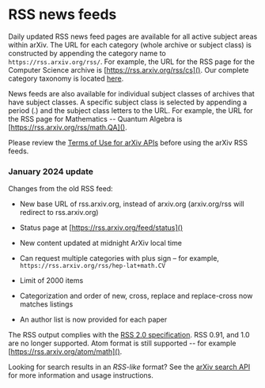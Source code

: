 # RSS news feeds

Daily updated RSS news feed pages are available for all active subject
areas within arXiv. The URL for each category (whole archive or subject
class) is constructed by appending the category name to
`https://rss.arxiv.org/rss/`. For example, the URL for the RSS page for the
Computer Science archive is [https://rss.arxiv.org/rss/cs](). Our complete category taxonomy is located  [here](https://arxiv.org/category_taxonomy).

News feeds are also available for individual subject classes of archives
that have subject classes. A specific subject class is selected by
appending a period (.) and the subject class letters to the URL. For
example, the URL for the RSS page for Mathematics -- Quantum Algebra is
[https://rss.arxiv.org/rss/math.QA]().

Please review the [Terms of Use for arXiv APIs](api/tou.md) before using the
arXiv RSS feeds.

### January 2024 update

Changes from the old RSS feed:

 - New base URL of rss.arxiv.org, instead of arxiv.org (arxiv.org/rss will redirect to rss.arxiv.org)

 - Status page at [https://rss.arxiv.org/feed/status]()

 - New content updated at midnight ArXiv local time

 - Can request multiple categories with plus sign &ndash; for example, `https://rss.arxiv.org/rss/hep-lat+math.CV`

 - Limit of 2000 items
 
 - Categorization and order of new, cross, replace and replace-cross now matches listings

 - An author list is now provided for each paper

The RSS output complies with the [RSS 2.0 specification](https://www.rssboard.org/rss-specification). RSS 0.91, and 1.0 are no longer supported. Atom format is still supported -- for example [https://rss.arxiv.org/atom/math]().

Looking for search results in an *RSS-like* format? See the [arXiv search
API](api/index.md) for more information and usage instructions.
